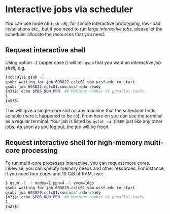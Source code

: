 # Interactive jobs via scheduler

You can use node n6 (`ssh n6`), for simple interactive prototyping, low-load installations etc., but if you need to run large _interactive jobs_, please let the scheduler allocate the resources that you need.

## Request interactive shell
Using option `-I` (upper case i) will tell `qsub` that you want an _interactive job shell_, e.g.
```sh
{cclc01}$ qsub -I
qsub: waiting for job 693822.cclc01.som.ucsf.edu to start
qsub: job 693822.cclc01.som.ucsf.edu ready
{n3}$: echo $PBS_NUM_PPN  ## Maximum number of parallel tasks
1
{n3}$: 
```
This will give a single-core slot on any machine that the scheduler finds suitable (here it happened to be `n3`).  From here on you can use the terminal as a regular terminal.  Your job is listed by `qstat -u $USER` just like any other jobs.  As soon as you log out, the job will be freed. 


## Request interactive shell for high-memory multi-core processing

To run multi-core processes interactive, you can request more cores.  Likewise, you can specify memory needs and other resources.  For instance, if you need four cores and 10 GiB of RAM, use:
```sh
$ qsub -I -l nodes=1:ppn=4 -l vmem=10gb
qsub: waiting for job 693829.cclc01.som.ucsf.edu to start
qsub: job 693829.cclc01.som.ucsf.edu ready
{n2}$: echo $PBS_NUM_PPN  ## Maximum number of parallel tasks
4
{n2}$: 
```

